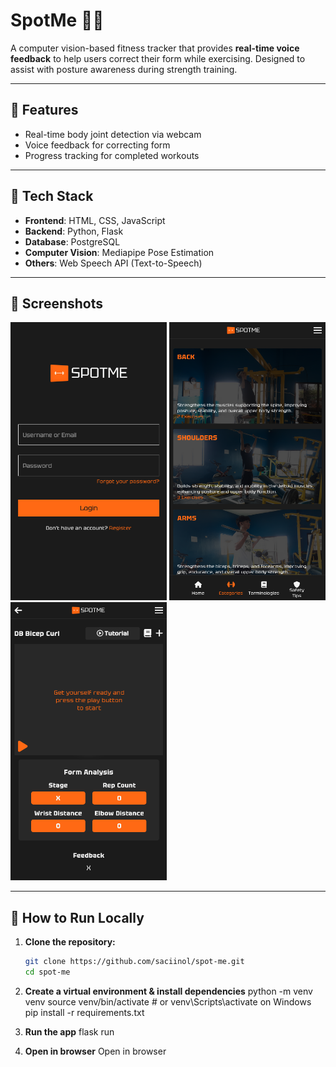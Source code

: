 # SpotMe 🏋️‍♂️

A computer vision-based fitness tracker that provides **real-time voice feedback** to help users correct their form while exercising. Designed to assist with posture awareness during strength training.

---

## 🧠 Features

- Real-time body joint detection via webcam
- Voice feedback for correcting form
- Progress tracking for completed workouts

---

## 🔧 Tech Stack

- **Frontend**: HTML, CSS, JavaScript
- **Backend**: Python, Flask
- **Database**: PostgreSQL
- **Computer Vision**: Mediapipe Pose Estimation
- **Others**: Web Speech API (Text-to-Speech)

---

## 📸 Screenshots

<img src="./static/images/ss/login.png" alt="Screenshot" width="250"/>
<img src="./static/images/ss/dashboard.png" alt="Screenshot" width="250"/>
<img src="./static/images/ss/pose-detection.png" alt="Screenshot" width="250"/>

---

## 🚀 How to Run Locally

1. **Clone the repository:**
   ```bash
   git clone https://github.com/saciinol/spot-me.git
   cd spot-me

2. **Create a virtual environment & install dependencies**
  python -m venv venv
  source venv/bin/activate  # or venv\Scripts\activate on Windows
  pip install -r requirements.txt

3. **Run the app**
  flask run

4. **Open in browser**
  Open in browser
